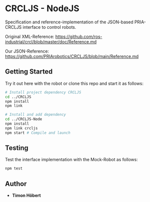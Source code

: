 # CRCLJS - NodeJS

Specification and reference-implementation of the JSON-based PRIA-CRCLJS interface to control robots.

Original XML-Reference: https://github.com/ros-industrial/crcl/blob/master/doc/Reference.md

Our JSON-Reference: https://github.com/PRIArobotics/CRCLJS/blob/main/Reference.md

## Getting Started

Try it out here with the robot or clone this repo and start it as follows:

```bash
# Install project dependency CRCLJS
cd ../CRCLJS
npm install
npm link

# Install and add dependency
cd ../CRCLJS-Node
npm install
npm link crcljs
npm start # Compile and launch 
```

## Testing

Test the interface implementation with the Mock-Robot as follows:

```bash
npm test
```

## Author

* **Timon Höbert**
